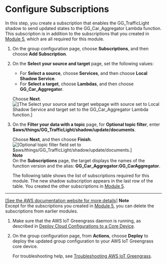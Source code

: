 # Configure Subscriptions<a name="config_subs"></a>

In this step, you create a subscription that enables the GG\_TrafficLight shadow to send updated states to the GG\_Car\_Aggregator Lambda function\. This subscription is in addition to the subscriptions that you created in [Module 5](module5.md), which are all required for this module\.

1. On the group configuration page, choose **Subscriptions**, and then choose **Add Subscription**\.

1. On the **Select your source and target** page, set the following values:
   + For **Select a source**, choose **Services**, and then choose **Local Shadow Service**\.
   + For **Select a target**, choose **Lambdas**, and then choose **GG\_Car\_Aggregator**\.

   Choose **Next**\.  
![\[The Select your source and target webpage with source set to Local Shadow Service and target set to the GG_Car_Aggregator Lambda function.\]](http://docs.aws.amazon.com/greengrass/latest/developerguide/images/gg-get-started-098.5.png)

1. On the **Filter your data with a topic** page, for **Optional topic filter**, enter **$aws/things/GG\_TrafficLight/shadow/update/documents**\.

   Choose **Next**, and then choose **Finish**\.  
![\[Optional topic filter field set to $aws/things/GG_TrafficLight/shadow/update/documents.\]](http://docs.aws.amazon.com/greengrass/latest/developerguide/images/gg-get-started-098.7.png)
**Note**  
On the **Subscriptions** page, the target displays the names of the function version and the alias: **GG\_Car\_Aggregator:GG\_CarAggregator**\.

   The following table shows the list of subscriptions required for this module\. The new shadow subscription appears in the last row of the table\. You created the other subscriptions in [Module 5](module5.md)\.  
****    
[\[See the AWS documentation website for more details\]](http://docs.aws.amazon.com/greengrass/latest/developerguide/config_subs.html)
**Note**  
Except for the subscriptions you created in [Module 5](module5.md), you can delete the subscriptions from earlier modules\.

1. Make sure that the AWS IoT Greengrass daemon is running, as described in [Deploy Cloud Configurations to a Core Device](configs-core.md)\.

1. On the group configuration page, from **Actions**, choose **Deploy** to deploy the updated group configuration to your AWS IoT Greengrass core device\.

   For troubleshooting help, see [Troubleshooting AWS IoT Greengrass](gg-troubleshooting.md)\.